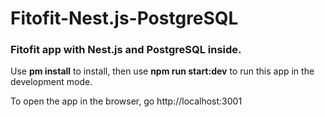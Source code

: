 # Fitofit-Nest.js-PostgreSQL
<h3>Fitofit app with Nest.js and PostgreSQL inside.</h3>

Use <b>pm install</b> to install,
then use <b>npm run start:dev</b> to run this app in the development mode.

To open the app in the browser, go http://localhost:3001
